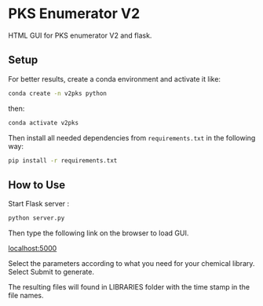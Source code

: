 # PKS Enumerator V2

HTML GUI for PKS enumerator V2 and flask.

## Setup
For better results, create a conda environment and activate it like:

```sh
conda create -n v2pks python
```

then:
```sh
conda activate v2pks
```

Then install all needed dependencies from `requirements.txt` in the following way:
```sh
pip install -r requirements.txt
```

## How to Use
Start Flask server :
```sh
python server.py
```

Then type the following link on the browser to load GUI.

[localhost:5000](http://localhost:5000)

Select the parameters according to what you need for your chemical library. Select Submit to generate.

The resulting files will found in LIBRARIES folder with the time stamp in the file names.
